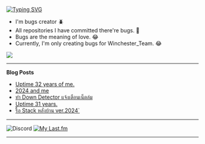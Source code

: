 [![Typing SVG](https://readme-typing-svg.herokuapp.com?font=Kanit&size=30&color=FF5E5E&vCenter=true&height=48&lines=Hello+world.+I'm+Pickyzz.+%F0%9F%91%8B)](https://git.io/typing-svg)

- I'm bugs creator 🪲
- All repositories I have committed there're bugs. 🎃
- Bugs are the meaning of love. 😂
- Currently, I'm only creating bugs for Winchester_Team. 😂

![](http://github-profile-summary-cards.vercel.app/api/cards/repos-per-language?username=pickyzz&theme=monokai)

-------

**Blog Posts**

<!-- BLOG-POST-LIST:START -->
- [Uptime 32 years of me.](https://pickyzz.dev/blog/uptime-32-years-mr)
- [2024 and me](https://pickyzz.dev/blog/2024-and-me)
- [ทำ Down Detector แจ้งเตือนเน็ตล่ม](https://pickyzz.dev/blog/home-network-down-detector-with-uptime-kuma)
- [Uptime 31 years.](https://pickyzz.dev/blog/uptime-31-years)
- [รื้อ Stack หลังบ้าน ver.2024`](https://pickyzz.dev/blog/web-stack-update-2024)
<!-- BLOG-POST-LIST:END -->

------

![Discord](https://lanyard-profile-readme.vercel.app/api/77791675115642880?hideTimestamp=false&idleMessage=No+activity+now...&hideDiscrim=true&hideTimestamp=true) [![My Last.fm](https://lrpr.amatama.net/api?user=pikcolokung&love=true&loved_style=3&count=3)](https://www.last.fm/user/pikcolokung)

-------
